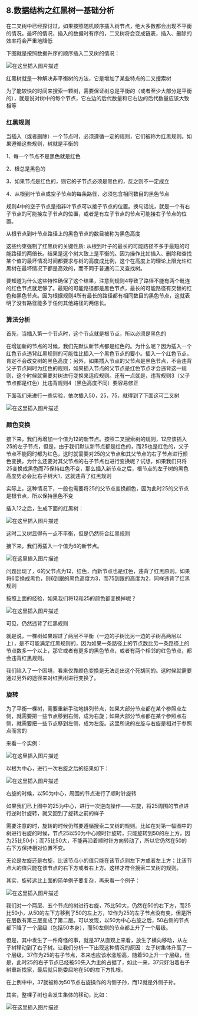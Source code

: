 ## 8.数据结构之红黑树一基础分析

在二叉树中已经探讨过，如果按照随机顺序插入树节点，绝大多数都会出现不平衡的情况。最坏的情况，插入的数据时有序的，二叉树将会变成链表，插入、删除的效率将会严重地降低

下图就是按照数据升序的顺序插入二叉树的情况：

![在这里插入图片描述](./截图/8.1-1.png)

红黑树就是一种解决非平衡树的方法，它是增加了某些特点的二叉搜索树

为了能较快的时间来搜索一颗树，需要保证树总是平衡的（或者至少大部分是平衡的），就是说对树中的每个节点，它左边的后代数量和它右边的后代数量应该大致相等

### 红黑规则

当插入（或者删除）一个节点时，必须遵循一定的规则，它们被称为红黑规则。如果遵循这些规则，树就是平衡的

1、每一个节点不是黑色就是红色

2、根总是黑色的

3、如果节点是红色的，则它的子节点必须是黑色的，反之则不一定成立

4、从根到叶节点或空子节点的每条路径，必须包含相同数目的黑色节点

规则4中的空子节点是指非叶节点可以接子节点的位置。换句话说，就是一个有右子节点的可能接左子节点的位置，或者是有左子节点的节点可能接右子节点的位置。

从根节点到叶节点路径上的黑色节点的数目被称为黑色高度

这些约束强制了红黑树的关键性质: 从根到叶子的最长的可能路径不多于最短的可能路径的两倍长。结果是这个树大致上是平衡的。因为操作比如插入、删除和查找某个值的最坏情况时间都要求与树的高度成比例，这个在高度上的理论上限允许红黑树在最坏情况下都是高效的，而不同于普通的二叉查找树。

要知道为什么这些特性确保了这个结果，注意到规则4导致了路径不能有两个毗连的红色节点就足够了。最短的可能路径都是黑色节点，最长的可能路径有交替的红色和黑色节点。因为根据规则4所有最长的路径都有相同数目的黑色节点，这就表明了没有路径能多于任何其他路径的两倍长。

### 算法分析

首先，当插入第一个节点时，这个节点就是根节点，所以必须是黑色的

在增加新的节点的时候，我们先默认新节点都是红色的。为什么呢？因为插入一个红色节点违背红黑规则的可能性比插入一个黑色节点的要小。插入一个红色节点，肯定不会改变树的黑色高度；另外，如果插入节点的父节点是黑色节点，不会违背父子节点同时为红色的规则，如果插入节点的父节点是红色节点才会违背这一规则，这个时候就需要对树进行变换来适应规则。还有一点就是，违背规则3（父子节点都是红色）比违背规则4（黑色高度不同）要容易修正

下面我们来进行一些实验，依次插入50，25，75，就得到了下面这可二叉树

![在这里插入图片描述](./截图/8.1-2.png)

### 颜色变换

接下来，我们再增加一个值为12的新节点。按照二叉搜索树的规则，12应该插入25的左子节点，但是，由于我们默认新节点都是红色的，而25也是红色的，父子节点不能同时都为红色，这时就需要对25的父节点和其父节点的右子节点进行颜色变换，为什么还要对其父节点的右子节点也进行变换呢？试想，如果我们只将25变换成黑色而75保持红色不变，那么插入新节点之后，根节点的左子树的黑色高度势必会比右子树大1，这就违背了红黑规则

实际上，这种情况下，一般也需要将25的父节点变换颜色，因为此时25的父节点是根节点，所以保持黑色不变

插入12之后，生成下面的红黑树：

![在这里插入图片描述](./截图/8.1-3.png)

这时二叉树显得有一点不平衡，但是仍然符合红黑规则

接下来，我们再插入一个值为6的新节点。

![在这里插入图片描述](./截图/8.1-4.png)

问题出现了，6的父节点为12，红色，而新节点也是红色，违背了红黑原则。如果将6变换成黑色，则6到跟的黑色高度为3，而75到跟的高度为2，同样违背了红黑规则

按照上面的经验，如果我们将12和25的颜色都变换掉呢？

![在这里插入图片描述](./截图/8.1-5.png)

可见，仍然违背了红黑规则

就是说，一棵树如果超过了两层不平衡（一边的子树比另一边的子树高两层以上），是不可能满足红黑规则的，因为如果一条路径上的节点数比另一条路径上的节点数多一个以上，那它或者有更多的黑色节点，或者有两个相邻的红色节点，都会违背红黑规则。

我们陷入了一个困境，看来仅靠颜色变换是无法走出这个死胡同的。这时候就需要通过另外的途径来对红黑树进行变换了。

### 旋转

为了平衡一棵树，需要重新手动地排列节点，如果大部分节点都在某个参照点左侧，就需要把一些节点移到右侧，成为右旋；如果大部分节点都在某个参照点右侧，就需要把一些节点移到左侧，成为左旋。这里所说的左旋与右旋是相对于参照点而言的

来看一个实例：

![在这里插入图片描述](./截图/8.1-6.png)

以根为中心，进行一次右旋之后的结果如下：

![在这里插入图片描述](./截图/8.1-7.png)

右旋的时候，以50为中心，周围的节点进行了顺时针旋转

如果我们已上图中的25为中心，进行一次逆向操作——左旋，将25周围的节点进行逆时针旋转，就又回到了旋转之前的样子

需要注意的时，旋转的时候仍然要遵循搜索二叉树的规则。比如在对第一幅图中的树进行右旋的时候，节点25以50为中心顺时针旋转，只能旋转到50的左上方，因为25比50小；而75比50大，不能再沿着顺时针方向转动了，所以它仍然在50的右下方保持相对位置不变。

无论是左旋还是右旋，比该节点小的值只能在该节点则左下方或者左上方；比该节点大的值只能在该节点的右下方或者右上方。这样才符合搜索二叉树的规则。

其实，旋转远比上面的简单例子要复杂，再来看一个例子：

![在这里插入图片描述](./截图/8.1-8.png)

我们对一个两层、五个节点的树进行右旋，75比50大，仍然在50的右下方，而25比50小，从50的左下方移到了50的左上方，12作为25的左子节点没有变，但是所在层数有第三层变成了第二层。可以发现，以50为中心右旋之后，50右侧的节点都下降了一个层级（包括50本身），而50左侧的节点都上升了一个层级。

但是，其中发生了一件奇怪的事，就是37从直观上来看，放生了横向移动，从左子树移动到了右子树。让我们分析一下出现这种情况的原因：左子树集体升高了一个层级，37作为25的右子节点，本来也应该水涨船高，随着50上升一个层级，但是，此时25的右子节点已经被50先入为主的占据了，如此一来，37只好沿着右子树重新找家，最后就只能委屈地在50的左下方扎根。

在上例中中，37就被称为50节点右旋操作的内侧子孙，而12就是外侧子孙。

其实，整棵子树也会发生集体的移动，比如：

![在这里插入图片描述](./截图/8.1-9.png)